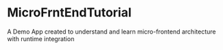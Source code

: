 # MicroFrntEndTutorial
A Demo App created to understand and learn micro-frontend architecture with runtime integration
